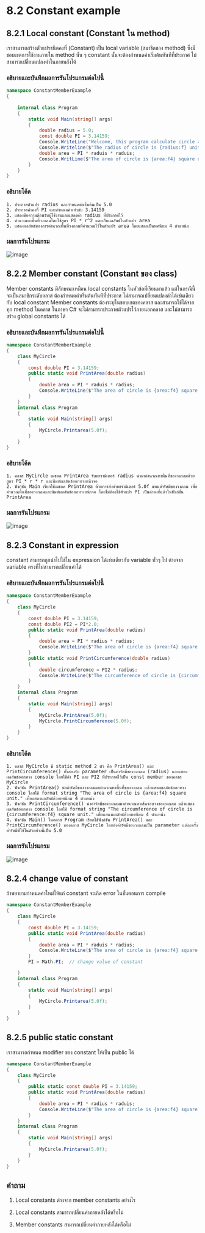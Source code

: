# 8.2 Constant example


## 8.2.1 Local constant (Constant ใน method)

เราสามารถสร้างตัวแปรชนิดคงที่ (Constant) เป็น local variable (สมาชิดของ method) ซึ่งมีชอบเขตการใช้งานภายใน method นั้น ๆ
constant นั้นจะต้องกำหนดค่าเริ่มต้นทันทีที่ประกาศ ไม่สามารถเปลี่ยนแปลงค่าในภายหลังได้

### อธิบายและบันทึกผลการรันโปรแกรมต่อไปนี้ 

```cs
namespace ConstantMemberExample
{
 
    internal class Program
    {
        static void Main(string[] args)
        {
            double radius = 5.0;
            const double PI = 3.14159;
            Console.WriteLine("Welcome, this program calculate circle area");
            Console.Writeline($"The radius of circle is {radius:f} unit.");
            double area = PI * raduis * raduis;
            Console.WritLine($"The area of circle is {area:f4} square unit.");
        }
    }
}
```
### อธิบายโค้ด
```
1. ประกาศตัวแปร radius และกำหนดค่าเริ่มต้นเป็น 5.0
2. ประกาศค่าคงที่ PI และกำหนดค่าเท่ากับ 3.14159
3. แสดงข้อความต้อนรับผู้ใช้งานและแสดงค่า radius ที่ประกาศไว้
4. คำนวณหาพื้นที่วงกลมโดยใช้สูตร PI * r^2 และเก็บผลลัพธ์ในตัวแปร area
5. แสดงผลลัพธ์ของการคำนวณพื้นที่วงกลมที่คำนวณไว้ในตัวแปร area โดยแสดงเป็นทศนิยม 4 ตำแหน่ง
```

### ผลการรันโปรแกรม
![image](https://user-images.githubusercontent.com/115037574/235768643-8d9c0ac7-6856-42db-bc1e-9e01cc020585.png)


## 8.2.2 Member constant (Constant ของ class)
Member constants มีลักษณะเหมือน local constants ในหัวข้อที่เรียนมาแล้ว  แต่ในกรณีนี้จะเป็นสมาชิกระดับคลาส 
ต้องกำหนดค่าเริ่มต้นทันทีที่ประกาศ ไม่สามารถเปลี่ยนแปลงค่าได้เช่นเดียวกับ local constant
Member constants ต้องระบุในขอบเขตของคลาส และสามารถใช้ได้จากทุก method ในคลาส 
ในภาษา C# จะไม่สามารถประกาศตัวแปรไว้ภายนอกคลาส และไม่สามารถสร้าง global constants ได้

### อธิบายและบันทึกผลการรันโปรแกรมต่อไปนี้ 

```cs
namespace ConstantMemberExample
{
    class MyCircle
    {
        const double PI = 3.14159;
        public static void PrintArea(double radius)
        {
            double area = PI * raduis * radius;
            Console.WriteLine($"The area of circle is {area:f4} square unit.");
        }
    }
    internal class Program
    {
        static void Main(string[] args)
        {
            MyCircle.Printarea(5.0f);
        }
    }
}
```
### อธิบายโค้ด
```
1. คลาส MyCircle เมธอด PrintArea รับพารามิเตอร์ radius นำมาคำนวณหาพื้นที่ของวงกลมด้วยสูตร PI * r * r และพิมพ์ผลลัพธ์ออกทางหน้าจอ
2. ฟังก์ชั่น Main เรียกใช้เมธอด PrintArea ด้วยการส่งค่าพารามิเตอร์ 5.0f แทนค่ารัศมีของวงกลม เพื่อคำนวณพื้นที่ของวงกลมและพิมพ์ผลลัพธ์ออกทางหน้าจอ โดยไม่ต้องใช้ตัวแปร PI เป็นค่าคงที่แล้วในฟังก์ชั่น PrintArea
```

### ผลการรันโปรแกรม
![image](https://user-images.githubusercontent.com/115037574/235769206-2a2428b0-6e12-4916-aca5-257b4d12186f.png)


## 8.2.3 Constant in expression
constant สามารถถูกนำไปใช้ใน expression ได้เช่นเดียวกับ variable ทั่วๆ ไป 
ต่างจาก variable ตรงที่ไม่สามารถเปลี่ยนค่าได้
### อธิบายและบันทึกผลการรันโปรแกรมต่อไปนี้ 
```cs
namespace ConstantMemberExample
{
    class MyCircle
    {
        const double PI = 3.14159;
        const double PI2 = PI*2.0;
        public static void PrintArea(double radius)
        {
            double area = PI * radius * radius;
            Console.WriteLine($"The area of circle is {area:f4} square unit.");
        }
        public static void PrintCircumference(double radius)
        {
            double circumference = PI2 * radius;
            Console.WriteLine($"The circumference of circle is {circumference:f4} square unit.");
        }
    }
    internal class Program
    {
        static void Main(string[] args)
        {
            MyCircle.PrintArea(5.0f);
            MyCircle.PrintCircumference(5.0f);
        }
    }
}
```
### อธิบายโค้ด
```
1. คลาส MyCircle มี static method 2 ตัว คือ PrintArea() และ PrintCircumference() ทั้งสองรับ parameter เป็นค่ารัศมีของวงกลม (radius) และแสดงผลลัพธ์ออกทาง console โดยใช้ค่า PI และ PI2 ที่ประกาศไว้เป็น const member ของคลาส MyCircle
2. ฟังก์ชัน PrintArea() นำค่ารัศมีของวงกลมมาคำนวณหาพื้นที่ของวงกลม แล้วแสดงผลลัพธ์ออกทาง console โดยใช้ format string "The area of circle is {area:f4} square unit." เพื่อแสดงผลลัพธ์ด้วยทศนิยม 4 ตำแหน่ง
3. ฟังก์ชัน PrintCircumference() นำค่ารัศมีของวงกลมมาคำนวณหาเส้นรอบวงของวงกลม แล้วแสดงผลลัพธ์ออกทาง console โดยใช้ format string "The circumference of circle is {circumference:f4} square unit." เพื่อแสดงผลลัพธ์ด้วยทศนิยม 4 ตำแหน่ง
4. ฟังก์ชัน Main() ในคลาส Program เรียกใช้ฟังก์ชัน PrintArea() และ PrintCircumference() ของคลาส MyCircle โดยส่งค่ารัศมีของวงกลมเป็น parameter แต่ละครั้ง ค่ารัศมีที่ใช้ในตัวอย่างนี้เป็น 5.0
```

### ผลการรันโปรแกรม
![image](https://user-images.githubusercontent.com/115037574/235770067-b295abec-f9ad-436f-8fb1-8f08ec712a4f.png)


## 8.2.4 change value of constant
ถ้าพยายามกำหนดค่าใหม่ให้แก่ constant จะเกิด error ในขั้นตอนการ compile

```cs
namespace ConstantMemberExample
{
    class MyCircle
    {
        const double PI = 3.14159;
        public static void PrintArea(double radius)
        {
            double area = PI * raduis * radius;
            Console.WriteLine($"The area of circle is {area:f4} square unit.");
        }
        PI = Math.PI;  // change value of constant

    }
    internal class Program
    {
        static void Main(string[] args)
        {
            MyCircle.Printarea(5.0f);
        }
    }
}
```

## 8.2.5 public static constant

เราสามารถกำหนด modifier ของ constant ให้เป็น public ได้  
```cs
namespace ConstantMemberExample
{
    class MyCircle
    {
        public static const double PI = 3.14159;
        public static void PrintArea(double radius)
        {
            double area = PI * radius * raduis;
            Console.WriteLine($"The area of circle is {area:f4} square unit.");
        }
    }
    internal class Program
    {
        static void Main(string[] args)
        {
            MyCircle.Printarea(5.0f);
        }
    }
}
```


## คำถาม

1. Local constants ต่างจาก member constants อย่างไร

2. Local constants สามารถเปลี่ยนค่าภายหลังได้หรือไม่

3. Member constants สามารถเปลี่ยนค่าภายหลังได้หรือไม่

 
